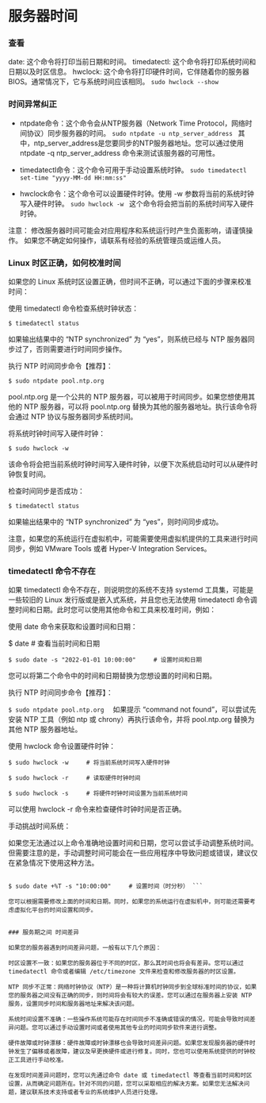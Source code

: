 # 服务器时间
### 查看
date: 这个命令将打印当前日期和时间。
timedatectl: 这个命令将打印系统时间和日期以及时区信息。
hwclock: 这个命令将打印硬件时间，它伴随着你的服务器 BIOS。通常情况下，它与系统时间应该相同。
```sudo hwclock --show  ```

### 时间异常纠正
- ntpdate命令：这个命令会从NTP服务器（Network Time Protocol，网络时间协议）同步服务器的时间。
```sudo ntpdate -u ntp_server_address ```
其中，ntp_server_address是您要同步的NTP服务器地址。您可以通过使用 ntpdate -q ntp_server_address 命令来测试该服务器的可用性。

- timedatectl命令：这个命令可用于手动设置系统时钟。
```sudo timedatectl set-time "yyyy-MM-dd HH:mm:ss" ```

- hwclock命令：这个命令可以设置硬件时钟。使用 -w 参数将当前的系统时钟写入硬件时钟。
``` sudo hwclock -w  ```
这个命令将会把当前的系统时间写入硬件时钟。

注意： 修改服务器时间可能会对应用程序和系统运行时产生负面影响，请谨慎操作。 如果您不确定如何操作，请联系有经验的系统管理员或运维人员。

### Linux 时区正确，如何校准时间

如果您的 Linux 系统时区设置正确，但时间不正确，可以通过下面的步骤来校准时间：

使用 timedatectl 命令检查系统时钟状态：

```$ timedatectl status ```

如果输出结果中的 “NTP synchronized” 为 “yes”，则系统已经与 NTP 服务器同步过了，否则需要进行时间同步操作。

执行 NTP 时间同步命令【推荐】：

```$ sudo ntpdate pool.ntp.org ```

pool.ntp.org 是一个公共的 NTP 服务器，可以被用于时间同步。如果您想使用其他的 NTP 服务器，可以将 pool.ntp.org 替换为其他的服务器地址。执行该命令将会通过 NTP 协议与服务器同步系统时间。

将系统时钟时间写入硬件时钟：

```$ sudo hwclock -w ```

该命令将会把当前系统时钟时间写入硬件时钟，以便下次系统启动时可以从硬件时钟恢复时间。

检查时间同步是否成功：

```$ timedatectl status ```

如果输出结果中的 “NTP synchronized” 为 “yes”，则时间同步成功。

注意，如果您的系统运行在虚拟机中，可能需要使用虚拟机提供的工具来进行时间同步，例如 VMware Tools 或者 Hyper-V Integration Services。


### timedatectl 命令不存在

如果 timedatectl 命令不存在，则说明您的系统不支持 systemd 工具集，可能是一些较旧的 Linux 发行版或是嵌入式系统，并且您也无法使用 timedatectl 命令调整时间和日期。此时您可以使用其他命令和工具来校准时间，例如：

使用 date 命令来获取和设置时间和日期：

$ date     # 查看当前时间和日期 

```$ sudo date -s "2022-01-01 10:00:00"     # 设置时间和日期 ```

您可以将第二个命令中的时间和日期替换为您想设置的时间和日期。

执行 NTP 时间同步命令【推荐】：

```$ sudo ntpdate pool.ntp.org  ```
如果提示 “command not found”，可以尝试先安装 NTP 工具（例如 ntp 或 chrony）再执行该命令，并将 pool.ntp.org 替换为其他 NTP 服务器地址。

使用 hwclock 命令设置硬件时钟：

```
$ sudo hwclock -w     # 将当前系统时间写入硬件时钟

$ sudo hwclock -r     # 读取硬件时钟时间 

$ sudo hwclock -s     # 将硬件时钟时间设置为当前系统时间 
```

可以使用 hwclock -r 命令来检查硬件时钟时间是否正确。

手动挑战时间系统：

如果您无法通过以上命令准确地设置时间和日期，您可以尝试手动调整系统时间。但需要注意的是，手动调整时间可能会在一些应用程序中导致问题或错误，建议仅在紧急情况下使用这种方法。

```$ sudo date +%Y%m%d -s "20220101"     # 设置日期（年月日） 

$ sudo date +%T -s "10:00:00"     # 设置时间（时分秒） ```

您可以根据需要修改上面的时间和日期。同时，如果您的系统运行在虚拟机中，则可能还需要考虑虚拟化平台的时间设置和同步。


### 服务期之间 时间差异

如果您的服务器遇到时间差异问题，一般有以下几个原因：

时区设置不一致：如果您的服务器位于不同的时区，那么其时间也将会有差异。您可以通过 timedatectl 命令或者编辑 /etc/timezone 文件来检查和修改服务器的时区设置。

NTP 同步不正常：网络时钟协议（NTP）是一种将计算机时钟同步到全球标准时间的协议，如果您的服务器之间没有正确的同步，则时间将会有较大的误差。您可以通过在服务器上安装 NTP 服务，设置同步时间和服务器地址来解决该问题。

系统时间设置不准确：一些操作系统可能存在时间同步不准确或错误的情况，可能会导致时间差异问题。您可以通过手动设置时间或者使用其他专业的时间同步软件来进行调整。

硬件故障或时钟漂移：硬件故障或时钟漂移也会导致时间差异问题。如果您发现服务器的硬件时钟发生了偏移或者故障，建议及早更换硬件或进行修复。同时，您也可以使用系统提供的时钟校正工具进行手动校准。

在发现时间差异问题时，您可以先通过命令 date 或 timedatectl 等查看当前时间和时区设置，从而确定问题所在。针对不同的问题，您可以采取相应的解决方案。如果您无法解决问题，建议联系技术支持或者专业的系统维护人员进行处理。
